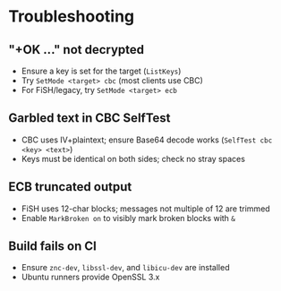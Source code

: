 # Troubleshooting

## "+OK ..." not decrypted
- Ensure a key is set for the target (`ListKeys`)
- Try `SetMode <target> cbc` (most clients use CBC)
- For FiSH/legacy, try `SetMode <target> ecb`

## Garbled text in CBC SelfTest
- CBC uses IV+plaintext; ensure Base64 decode works (`SelfTest cbc <key> <text>`)
- Keys must be identical on both sides; check no stray spaces

## ECB truncated output
- FiSH uses 12-char blocks; messages not multiple of 12 are trimmed
- Enable `MarkBroken on` to visibly mark broken blocks with `&`

## Build fails on CI
- Ensure `znc-dev`, `libssl-dev`, and `libicu-dev` are installed
- Ubuntu runners provide OpenSSL 3.x
